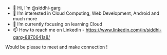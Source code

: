 - 👋 Hi, I’m @siddhi-garg
- 👀 I’m interested in Cloud Computing, Web Development, Android and much more
- 🌱 I’m currently focusing on learning Cloud
- 📫 How to reach me on LinkedIn - https://www.linkedin.com/in/siddhi-garg-8870641a8/

Would be please to meet and make connection !

<!---
siddhi-garg/siddhi-garg is a ✨ special ✨ repository because its `README.md` (this file) appears on your GitHub profile.
You can click the Preview link to take a look at your changes.
--->
